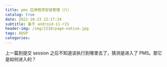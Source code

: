 ```yaml
---
title: pms 应用程序安装管理（八）
catalog: true
date: 2022-10-23 22:17:24
subtitle: 基于 android-11-r21
header-img: /img/2210/page-native.jpg
tags: AOSP
categories:
---
```


上一篇到提交 session 之后不知道该执行到哪里去了，猜测是进入了 PMS。那它是如何进入的？

